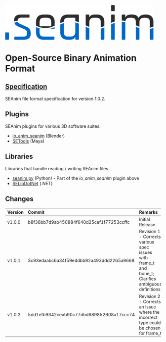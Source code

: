 <img src="resource/seanim_dark.png" alt="SEAnim" style="width: 480px;"/>

# Open-Source Binary Animation Format

## [Specification](spec.md)
SEAnim file format specification for version 1.0.2.

## Plugins
SEAnim plugins for various 3D software suites.
+ [io_anim_seanim](https://github.com/SE2Dev/io_anim_seanim) (Blender)
+ [SETools](https://github.com/dtzxporter/SETools) (Maya)

## Libraries
Libraries that handle reading / writing SEAnim files.
+ [seanim.py](https://github.com/SE2Dev/io_anim_seanim/blob/master/seanim.py) (Python) - Part of the *io_anim_seanim* plugin above
+ [SELibDotNet](https://github.com/dtzxporter/SELibDotNet) (.NET)

## Changes
| Version | Commit | Remarks |
|:--------|:-------|:--------|
| v1.0.0 | b8f36bb7d9ab450884f640d25cef1f77253ccffc | Initial Release |
| v1.0.1 | 3c93edaabc6a34f59e4dbb92a493ddd2265a9668 | Revision 1 - Corrects various spec issues with frame_t and bone_t; Clarifies ambiguous definitions |
| v1.0.2 | 5dd1efb9342ceab90c77dbd689852608a17ccc74 | Revision 2 - Corrects an issue where the incorrect type could be chosen for frame_t |